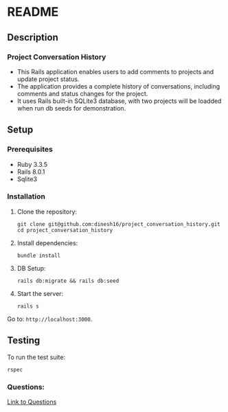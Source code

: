 # README

## Description 

### Project Conversation History

- This Rails application enables users to add comments to projects and update project status.
- The application provides a complete history of conversations, including comments and status changes for the project.
- It uses Rails built-in SQLite3 database, with two projects will be loadded when run db seeds for demonstration.


## Setup

### Prerequisites
- Ruby 3.3.5
- Rails 8.0.1
- Sqlite3

### Installation
1. Clone the repository:
   ```
   git clone git@github.com:dinesh16/project_conversation_history.git
   cd project_conversation_history
   ```

2. Install dependencies:
   ```
   bundle install
   ```

3. DB Setup:
   ```
   rails db:migrate && rails db:seed
   ```

4. Start the server:
   ```
   rails s
   ```

Go to: `http://localhost:3000`.

## Testing
To run the test suite:
```
rspec
```

### Questions: 
   [Link to Questions](docs/questions.md)